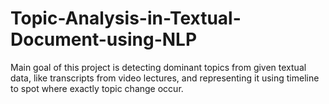 # Topic-Analysis-in-Textual-Document-using-NLP
Main goal of this project is detecting dominant topics from given textual data, like transcripts from video lectures, and representing it using timeline to spot where exactly topic change occur.
